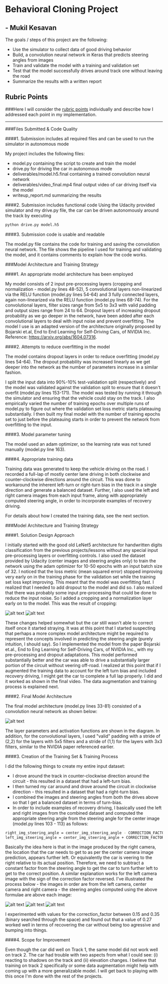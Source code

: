 # Behavioral Cloning Project

## - Mukil Kesavan

The goals / steps of this project are the following:
* Use the simulator to collect data of good driving behavior
* Build, a convolution neural network in Keras that predicts steering angles from images
* Train and validate the model with a training and validation set
* Test that the model successfully drives around track one without leaving the road
* Summarize the results with a written report

[//]: # (Image References)

[image1]: ./deliverables/writeup_images/p3-nn-model.png "Model Visualization"
[image2]: ./deliverables/writeup_images/before_crop.png "Before Cropping Input Image"
[image3]: ./deliverables/writeup_images/after_crop.png "After Cropping Input Image"
[image4]: ./deliverables/writeup_images/limage1.png "Left Camera Recovery Image"
[image5]: ./deliverables/writeup_images/cimage1.png "Normal Image"
[image6]: ./deliverables/writeup_images/rimage1.png "Right Camera Recovery Image"

## Rubric Points
###Here I will consider the [rubric points](https://review.udacity.com/#!/rubrics/432/view) individually and describe how I addressed each point in my implementation.  

---
###Files Submitted & Code Quality

####1. Submission includes all required files and can be used to run the simulator in autonomous mode

My project includes the following files:
* model.py containing the script to create and train the model
* drive.py for driving the car in autonomous mode
* deliverables/model.h5.final containing a trained convolution neural network 
* deliverables/video_final.mp4 final output video of car driving itself via the model
* writeup_report.md summarizing the results

####2. Submission includes functional code
Using the Udacity provided simulator and my drive.py file, the car can be driven autonomously around the track by executing 
```sh
python drive.py model.h5
```

####3. Submission code is usable and readable

The model.py file contains the code for training and saving the convolution neural network. The file shows the pipeline I used for training and validating the model, and it contains comments to explain how the code works.

###Model Architecture and Training Strategy

####1. An appropriate model architecture has been employed

My model consists of 2 input pre-processing layers (cropping and normalization - model.py lines 48-52), 5 convolutional layers non-linearized via the RELU function (model.py lines 54-64) and 3 fully connected layers, again non-linearized via the RELU function (model.py lines 68-74). For the convolutional layers, filter sizes range from 5x5 to 3x3 with valid padding and output sizes range from 24 to 64. Dropout layers of increasing dropout probability as we go deeper in the network, have been added after each convolutional layers to deal with input noise and prevent overfitting. The model I use is an adapted version of the architecture originally proposed by Bojarski et.al, End to End Learning for Self-Driving Cars, of NVIDIA Inc. Reference: https://arxiv.org/abs/1604.07316.  

####2. Attempts to reduce overfitting in the model

The model contains dropout layers in order to reduce overfitting (model.py lines 54-64). The dropout probability was increased linearly as we get deeper into the network as the number of parameters increase in a similar fashion.

I split the input data into 90%-10% test-validation split (respectively) and the model was validated against the validation split to ensure that it doesn't overfit (model.py lines 153-171). The model was tested by running it through the simulator and ensuring that the vehicle could stay on the track. I also empirically varied the number of training epochs over multiple runs of model.py to figure out where the validation set loss metric starts plateauing substantially. I then built my final model with the number of training epochs set to just before the plateauing starts in order to prevent the network from overfitting to the input.

####3. Model parameter tuning

The model used an adam optimizer, so the learning rate was not tuned manually (model.py line 163).

####4. Appropriate training data

Training data was generated to keep the vehicle driving on the road. I recorded a full-lap of mostly center lane driving in both clockwise and counter-clockwise directions around the circuit. This was done to workaround the inherent left-turn or right-turn bias in the track in a single direction and generate a balanced dataset. Further, I also used the left and right camera images from each input frame, along with appropriately computed steering angle, in order to incorporate examples of recovery driving.

For details about how I created the training data, see the next section. 

###Model Architecture and Training Strategy

####1. Solution Design Approach

I initially started with the good old LeNet5 architecture for handwritten digits classification from the previous projects/lessons without any special input pre-processing layers or overfitting controls. I also used the dataset provided by Udacity (center images and steering angles only) to train the network using the adam optimizer for 10-50 epochs with an input batch size of 32. I noticed that the loss metric (mean squared error) stopped improving very early on in the training phase for the validation set while the training set loss kept improving. This meant that the model was overfitting fast. I realized that I needed to add dropout to the model and did so. I also realized that there was probably some input pre-processing that could be done to reduce the input noise. So I added a cropping and a normalization layer early on to the model. This was the result of cropping:

![alt text][image2] ![alt text][image3]

These changes helped somewhat but the car still wasn't able to correct itself once it started straying. It was at this point that I started suspecting that perhaps a more complex model architecture might be required to represent the concepts involved in predicting the steering angle (purely intuition, I should say). So I implemented the model from the paper Bojarski et.al., End to Eng Learning for Self-Driving Cars, of NVIDIA Inc., with my pre-processing and dropout adaptations. This model performed substantially better and the car was able to drive a substantially larger portion of the circuit without veering off-road. I realized at this point that if I augmented the training data to account for the left turn bias and included recovery driving, I might get the car to complete a full lap properly. I did and it worked as shown in the final video. The data augmentation and training process is explained next.

####2. Final Model Architecture

The final model architecture (model.py lines 33-81) consisted of a convolution neural network as shown below:

![alt text][image1]

The layer parameters and activation functions are shown in the diagram. In addition, for the convolutional layers, I used "valid" padding with a stride of (2,2) for the layers with 5x5 filters and a stride of (1,1) for the layers with 3x3 filters, similar to the NVIDIA paper referenced earlier.

####3. Creation of the Training Set & Training Process

I did the following things to create my entire input dataset:

* I drove around the track in counter-clockwise direction around the circuit - this resulted in a dataset that had a left-turn bias.
* I then turned my car around and drove around the circuit in clockwise direction - this resulted in a dataset that had a right-turn bias.
* I combined the images and steering angles from both the drives above so that I get a balanced dataset in terms of turn-bias.
* In order to include examples of recovery driving, I basically used the left and right images from the combined dataset and computed the appropriate steering angle from the steering angle for the center image (model.py lines 103 - 113) as follows:

```sh
right_img_steering_angle = center_img_steering_angle - CORRECTION_FACTOR
left_img_steering_angle = center_img_steering_angle + CORRECTION_FACTOR
```

Basically the idea here is that in the image produced by the right camera, the location that the car needs to get to as per the center camera image prediction, appears further left. Or equivalently the car is veering to the right relative to its actual position. Therefore, we need to subtract a constant factor from the steering angle to get the car to turn further left to get to the correct position. A similar explanation works for the left camera image with the sign of the correction factor reversed. I've illustrated the process below - the images in order are from the left camera, center camera and right camera - the steering angles computed using the above formulae are above each image:

![alt text][image4] ![alt text][image5] ![alt text][image6]

I experimented with values for the correction_factor between 0.15 and 0.35 (binary searched through the space) and found out that a value of 0.27 worked well in terms of recovering the car without being too agressive and bumping into things.

####4. Scope for Improvement

Even though the car did well on Track 1, the same model did not work well on track 2. The car had trouble with two aspects from what I could see: (i) reacting to shadows on the track and (ii) elevation changes. I believe that training on track 2 specifically or some data augmentation might help with coming up with a more generalizable model. I will get back to playing with this once I'm done with the rest of the projects.
